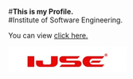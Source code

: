 #**This is my Profile.**  
#Institute of Software Engineering.

You can view [click here.](https://sadeepamedhan.github.io/MyProfile/)


![logo image](assets/image/ijse1.jpg)